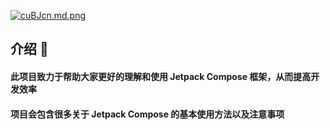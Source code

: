 [![cuBJcn.md.png](https://z3.ax1x.com/2021/04/04/cuBJcn.md.png)](https://imgtu.com/i/cuBJcn)

## 介绍 💨
#### 此项目致力于帮助大家更好的理解和使用 Jetpack Compose 框架，从而提高开发效率

#### 项目会包含很多关于 Jetpack Compose 的基本使用方法以及注意事项

